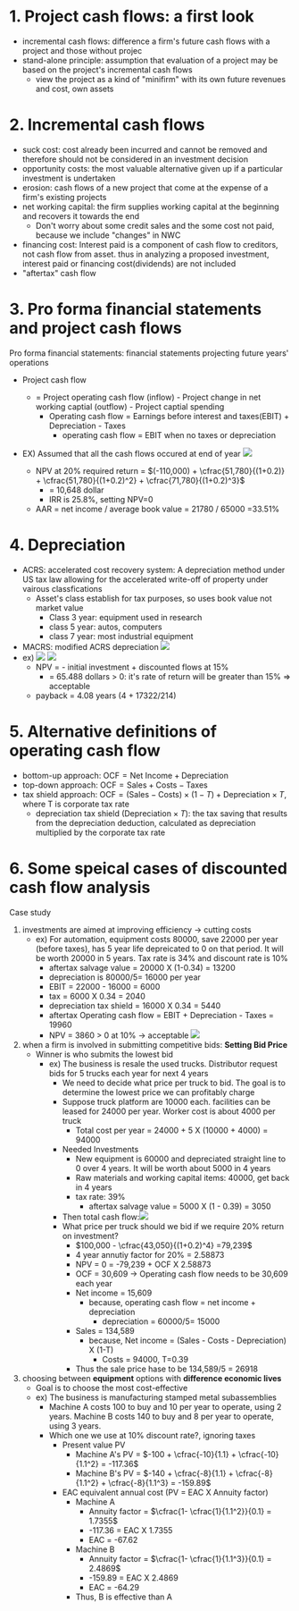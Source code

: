 # 1. Project cash flows: a first look
- incremental cash flows: difference a firm's future cash flows with a project and those without projec
- stand-alone principle: assumption that evaluation of a project may be based on the project's incremental cash flows
	- view the project as a kind of "minifirm" with its own future revenues and cost, own assets

# 2. Incremental cash flows

- suck cost: cost already been incurred and cannot be removed and therefore should not be considered in an investment decision
- opportunity costs: the most valuable alternative given up if a particular investment is undertaken
- erosion: cash flows of a new project that come at the expense of a firm's existing projects
- net working capital: the firm supplies working capital at the beginning and recovers it towards the end
	- Don't worry about some credit sales and the some cost not paid, because we include "changes" in NWC
- financing cost: Interest paid is a component of cash flow to creditors, not cash flow from asset. thus in analyzing a proposed investment, interest paid or financing cost(dividends) are not included
- "aftertax" cash flow

# 3. Pro forma financial statements and project cash flows

Pro forma financial statements: financial statements projecting future years' operations

- Project cash flow 
	- = Project operating cash flow (inflow) - Project change in net working captial (outflow) - Project captial spending
		- Operating cash flow = Earnings before interest and taxes(EBIT) + Depreciation - Taxes
			- operating cash flow = EBIT when no taxes or depreciation

- EX)  Assumed that all the cash flows occured at end of year ![](Pasted%20image%2020231227210718.png)
	- NPV at 20% required return = $(-110,000) + \cfrac{51,780}{(1+0.2)} + \cfrac{51,780}{(1+0.2)^2} + \cfrac{71,780}{(1+0.2)^3}$
		- = 10,648 dollar 
		- IRR is 25.8%, setting NPV=0
	- AAR = net income / average book value = 21780 / 65000 =33.51%

# 4. Depreciation

- ACRS: accelerated cost recovery system: A depreciation method under US tax law allowing for the accelerated write-off of property under vairous classfications
	- Asset's class establish for tax purposes, so uses book value not market value
		- Class 3 year: equipment used in research
		- class 5 year: autos, computers
		- class 7 year: most industrial equipment
- MACRS: modified ACRS depreciation ![](Pasted%20image%2020231227212737.png)
- ex) ![](Pasted%20image%2020231227214715.png) ![](Pasted%20image%2020231227220336.png)
	- NPV = - initial investment + discounted flows at 15%
		- = 65.488 dollars > 0: it's rate of return will be greater than 15% => acceptable
	- payback = 4.08 years (4 + 17322/214)


# 5. Alternative definitions of operating cash flow
- bottom-up approach: $\text{OCF} = \text{Net Income} + \text{Depreciation}$
- top-down approach: $\text{OCF} = \text{Sales} + \text{Costs} - \text{Taxes}$
- tax shield approach: $\text{OCF} = (\text{Sales} - \text{Costs}) \times (1-T) + \text{Depreciation} \times T$, where T is corporate tax rate
	- depreciation tax shield ($\text{Depreciation} \times T$): the tax saving that results from the depreciation deduction, calculated as depreciation multiplied by the corporate tax rate

# 6. Some speical cases of discounted cash flow analysis

Case study
1. investments are aimed at improving efficiency -> cutting costs
	- ex) For automation, equipment costs 80000, save 22000 per year (before taxes), has 5 year life depreicated to 0 on that period. It will be worth 20000 in 5 years. Tax rate is 34% and discount rate is 10%
		- aftertax salvage value = 20000 X (1-0.34) = 13200
		- depreciation is 80000/5= 16000 per year
		- EBIT = 22000 - 16000 = 6000
		- tax = 6000 X 0.34 = 2040
		- depreciation tax shield = 16000 X 0.34 = 5440
		- aftertax Operating cash flow  = EBIT + Depreciation - Taxes = 19960
		- NPV = 3860 > 0 at 10%  -> acceptable ![](Pasted%20image%2020231227233636.png)
2. when a firm is involved in submitting competitive bids: **Setting Bid Price**
	-  Winner is who submits the lowest bid
		- ex) The business is resale the used trucks. Distributor request bids for 5 trucks each year for next 4 years
			- We need to decide what price per truck to bid. The goal is to determine the lowest price we can profitably charge
			- Suppose truck platform are 10000 each. facilities can be leased for 24000 per year. Worker cost is about 4000 per truck
				- Total cost per year = 24000 + 5 X (10000 + 4000) = 94000
			- Needed Investments
				- New equipment is 60000 and depreciated straight line to 0 over 4 years. It will be worth about 5000 in 4 years
				- Raw materials and working capital items: 40000, get back in 4 years
				- tax rate: 39%
					- aftertax salvage value = 5000 X (1 - 0.39) = 3050
			- Then total cash flow:![](Pasted%20image%2020231227235934.png)
			- What price per truck should we bid if we require 20% return on investment?
				- $100,000 - \cfrac{43,050}{(1+0.2)^4} =79,239$
				- 4 year annutiy factor for 20% = 2.58873
				- NPV = 0 = -79,239 + OCF X 2.58873
				- OCF = 30,609 -> Operating cash flow needs to be 30,609 each year
				- Net income = 15,609
					- because, operating cash flow = net income + depreciation
						- depreciation = 60000/5= 15000
				- Sales = 134,589
					- because, Net income = (Sales - Costs - Depreciation) X (1-T)
						- Costs = 94000, T=0.39
				- Thus the sale price hase to be 134,589/5 = 26918
3. choosing between **equipment** options with **difference economic lives**
	- Goal is to choose the most cost-effective
	- ex) The business is manufacturing stamped metal subassemblies
		- Machine A costs 100 to buy and 10 per year to operate, using 2 years. Machine B costs 140 to buy and 8 per year to operate, using 3 years.
		- Which one we use at 10% discount rate?, ignoring taxes
			- Present value PV
				- Machine A's PV = $-100 + \cfrac{-10}{1.1} + \cfrac{-10}{1.1^2} = -117.36$
				-  Machine B's PV = $-140 + \cfrac{-8}{1.1} + \cfrac{-8}{1.1^2} + \cfrac{-8}{1.1^3} = -159.89$
			- EAC equivalent annual cost  (PV = EAC X Annuity factor)
				- Machine A
					- Annuity factor = $\cfrac{1- \cfrac{1}{1.1^2}}{0.1} = 1.7355$
					- -117.36 = EAC X 1.7355
					- EAC = -67.62
				- Machine B
					- Annuity factor = $\cfrac{1- \cfrac{1}{1.1^3}}{0.1} = 2.4869$
					- -159.89 = EAC X 2.4869
					- EAC = -64.29
				- Thus, B is effective than A
